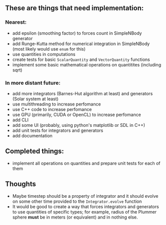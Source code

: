 ## These are things that need implementation:
### Nearest:
* add epsilon (smoothing factor) to forces count in SimpleNBody generator
* add Runge-Kutta method for numerical integration in SimpleNBody (most likely would use `enum` for this)
* use quantities in computations
* create tests for basic `ScalarQuantity` and `VectorQuantity` functions
* implement some basic mathematical operations on quantitites (including sqrt)

### In more distant future:
* add more integrators (Barnes-Hut algorithm at least) and generators (Solar system at least)
* use multithreading to increase perfomance 
* use C++ code to increase perfomance 
* use GPU (primarily, CUDA or OpenCL) to increase perfomance
* add CLI
* add some UI (probably, using python's matplotlib or SDL in C++)
* add unit tests for integrators and generators
* add documentation

## Completed things:
* implement all operations on quantities and prepare unit tests for each of them

## Thoughts
* Maybe timestep should be a property of integrator and it should evolve on some other time provided to the `Integrator.evolve` function
* It would be good to create a way that forces integrators and generators to use quantities of specific types; for example, radius of the Plummer sphere **must** be in meters (or equivalent) and in nothing else. 
